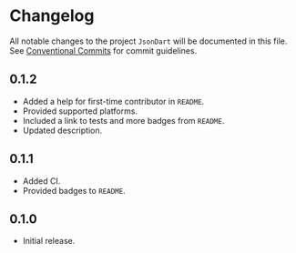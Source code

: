 # Changelog

All notable changes to the project `JsonDart` will be documented in this file.
See [Conventional Commits](https://conventionalcommits.org) for commit guidelines.

## 0.1.2

- Added a help for first-time contributor in `README`.
- Provided supported platforms.
- Included a link to tests and more badges from `README`.
- Updated description.

## 0.1.1

- Added CI.
- Provided badges to `README`.

## 0.1.0

- Initial release.
